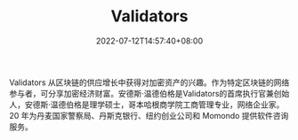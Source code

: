 ﻿---
weight: 
title: "Validators"
description: "Validators 从区块链的供应增长中获得对加密资产的兴趣"
date: 2022-07-12T14:57:40+08:00
lastmod: 2022-07-12T14:57:40+08:00
draft: false
authors: ["Simon"]
featuredImage: "validators.jpg"
link: "https://validators.com"
tags: ["研究机构","Validators"]
categories: ["navigation"]
navigation: ["研究机构"]
lightgallery: true
toc: true
pinned: false
recommend: false
recommend1: false
---
Validators 从区块链的供应增长中获得对加密资产的兴趣。作为特定区块链的网络参与者，可分享加密经济财富。安德斯·温德伯格是Validators的首席执行官兼创始人，安德斯·温德伯格是理学硕士，哥本哈根商学院工商管理专业，网络企业家。20 年为丹麦国家警察局、丹斯克银行、纽约创业公司和 Momondo 提供软件咨询服务。
